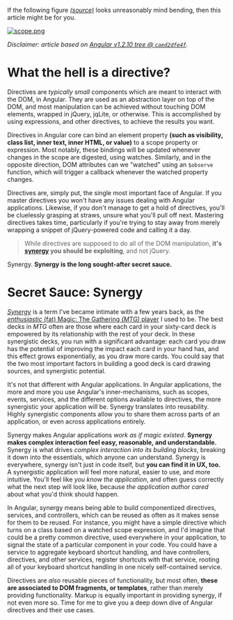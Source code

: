 If the following figure [_(source)_][1] looks unreasonably mind bending, then this article might be for you.

[![scope.png][2]][1]

_Disclaimer: article based on [Angular v1.2.10 tree @ `caed2dfe4f`][3]._

[][4]

# What the hell is a directive?

Directives are _typically small_ components which are meant to interact with the DOM, in Angular. They are used as an abstraction layer on top of the DOM, and most manipulation can be achieved without touching DOM elements, wrapped in jQuery, jqLite, or otherwise. This is accomplished by using expressions, and other directives, to achieve the results you want.

Directives in Angular core can bind an element property **(such as visibility, class list, inner text, inner HTML, or value)** to a scope property or expression. Most notably, these bindings will be updated whenever changes in the scope are digested, using watches. Similarly, and in the opposite direction, DOM attributes can we "watched" using an `$observe` function, which will trigger a callback whenever the watched property changes.

Directives are, simply put, the single most important face of Angular. If you master directives you won't have any issues dealing with Angular applications. Likewise, if you don't manage to get a hold of directives, you'll be cluelessly grasping at straws, unsure what you'll pull off next. Mastering directives takes time, particularly if you're trying to stay away from merely wrapping a snippet of jQuery-powered code and calling it a day.

> While directives are supposed to do all of the DOM manipulation, **it's [synergy][5] you should be exploiting**, and not jQuery.

Synergy. **Synergy is the long sought-after secret sauce.**

# Secret Sauce: Synergy

[_Synergy_][5] is a term I've became intimate with a few years back, as the [_enthusiastic_ (fat) Magic: The Gathering _(MTG)_ player][6] I used to be. The best decks in _MTG_ often are those where each card in your sixty-card deck is empowered by its relationship with the rest of your deck. In these synergistic decks, you run with a significant advantage: each card you draw has the potential of improving the impact each card in your hand has, and this effect grows exponentially, as you draw more cards. You could say that the two most important factors in building a good deck is card drawing sources, and synergistic potential.

It's not that different with Angular applications. In Angular applications, the more and more you use Angular's inner-mechanisms, such as scopes, events, services, and the different options available to directives, the more synergistic your application will be. Synergy translates into reusability. Highly synergistic components allow you to share them across parts of an application, or even across applications entirely.

Synergy makes Angular applications _work as if magic existed_. **Synergy makes complex interaction feel easy, reasonable, and understandable.** Synergy is what drives _complex interaction into its building blocks_, breaking it down into the essentials, which anyone can understand. Synergy is everywhere, synergy isn't just in code itself, but **you can find it in UX, too.** A synergistic application will feel more natural, easier to use, and more intuitive. You'll feel like _you know the application_, and often guess correctly what the next step will look like, because _the application author cared_ about what you'd think should happen.

In Angular, synergy means being able to build componentized directives, services, and controllers, which can be reused as often as it makes sense for them to be reused. For instance, you might have a simple directive which turns on a class based on a watched scope expression, and I'd imagine that could be a pretty common directive, used everywhere in your application, to signal the state of a particular component in your code. You could have a service to aggregate keyboard shortcut handling, and have controllers, directives, and other services, register shortcuts with that service, rooting all of your keyboard shortcut handling in one nicely self-contained service.

Directives are _also_ reusable pieces of functionality, but most often, **these are associated to DOM fragments, or templates**, rather than merely providing functionality. Markup is equally important in providing synergy, if not even more so. Time for me to give you a deep down dive of Angular directives and their use cases.

[1]: http://docs.angularjs.org/guide/concepts
[2]: https://i.stack.imgur.com/fkWHA.png
[3]: https://github.com/angular/angular.js/tree/caed2dfe4feeac5d19ecea2dbb1456b7fde21e6d
[4]: http://angularjs.org/
[5]: http://en.wikipedia.org/wiki/Synergy
[6]: http://www.wizards.com/Magic/Magazine/Events.aspx?x=mtgevent/gpba08/welcome#9
